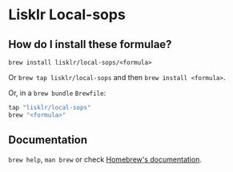 # Lisklr Local-sops

## How do I install these formulae?

`brew install lisklr/local-sops/<formula>`

Or `brew tap lisklr/local-sops` and then `brew install <formula>`.

Or, in a `brew bundle` `Brewfile`:

```ruby
tap "lisklr/local-sops"
brew "<formula>"
```

## Documentation

`brew help`, `man brew` or check [Homebrew's documentation](https://docs.brew.sh).
